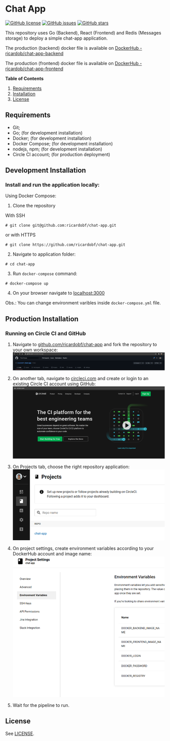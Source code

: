 # Chat App

[![GitHub license](https://img.shields.io/github/license/ricardobf/chat-app)](https://github.com/ricardobf/chat-app/blob/production/LICENSE)
[![GitHub issues](https://img.shields.io/github/issues/ricardobf/chat-app)](https://github.com/ricardobf/chat-app/issues)
[![GitHub stars](https://img.shields.io/github/stars/ricardobf/chat-app)](https://github.com/ricardobf/chat-app/stargazers)

This repository uses Go (Backend), React (Frontend) and Redis (Messages storage) to deploy a simple chat-app application.

The production (backend) docker file is available on [DockerHub - ricardob/chat-app-backend](https://hub.docker.com/r/ricardob/chat-app-backend)

The production (frontend) docker file is available on [DockerHub - ricardob/chat-app-frontend](https://hub.docker.com/r/ricardob/chat-app-frontend)

**Table of Contents**

1. [Requirements](#requirements)
1. [Installation](#installation)
1. [License](#license)

## Requirements

- Git;
- Go; (for development installation)
- Docker; (for development installation)
- Docker Compose; (for development installation)
- nodejs, npm; (for development installation)
- Circle CI account; (for production deployment)

## Development Installation

### Install and run the application locally:

Using Docker Compose:

1. Clone the repository

With SSH
```shell
# git clone git@github.com:ricardobf/chat-app.git
```
or with HTTPS
```shell
# git clone https://github.com/ricardobf/chat-app.git
```

2. Navigate to application folder:
```shell
# cd chat-app
```

3. Run `docker-compose` command:
```shell
# docker-compose up
```

4. On your browser navigate to [localhost:3000](http://localhost:3000)

Obs.: You can change environment varibles inside `docker-compose.yml` file.

## Production Installation

### Running on Circle CI and GitHub

1. Navigate to [github.com/ricardobf/chat-app](https://www.github.com/ricardobf/chat-app) and fork the repository to your own workspace:
![github-fork](./images/github-fork.png)

2. On another tab, navigate to [circleci.com](https://www.circleci.com) and create or login to an existing Circle CI account using GitHub:
![circleci-1](./images/circleci-1.png)

3. On Projects tab, choose the right repository application:
![circleci-2](./images/circleci-2.png)

4. On project settings, create environment variables according to your DockerHub account and image name:
![circleci-envvar](./images/circleci-envvar.png)

4. Wait for the pipeline to run.


## License

See [LICENSE](https://github.com/ricardobf/chat-app/LICENSE).